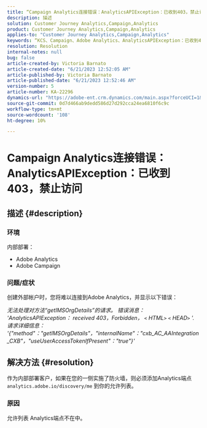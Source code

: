 ```yaml
---
title: “Campaign Analytics连接错误：AnalyticsAPIException：已收到403，禁止访问”
description: 描述
solution: Customer Journey Analytics,Campaign,Analytics
product: Customer Journey Analytics,Campaign,Analytics
applies-to: "Customer Journey Analytics,Campaign,Analytics"
keywords: “KCS、Campaign、Adobe Analytics、AnalyticsAPIException：已收到403、禁止访问、错误、创建外部帐户”
resolution: Resolution
internal-notes: null
bug: false
article-created-by: Victoria Barnato
article-created-date: "6/21/2023 12:52:05 AM"
article-published-by: Victoria Barnato
article-published-date: "6/21/2023 12:52:46 AM"
version-number: 5
article-number: KA-22296
dynamics-url: "https://adobe-ent.crm.dynamics.com/main.aspx?forceUCI=1&pagetype=entityrecord&etn=knowledgearticle&id=4ea421d6-cd0f-ee11-8f6d-6045bd006149"
source-git-commit: 0d7d466ab9dedd586d27d292cca24ea6810f6c9c
workflow-type: tm+mt
source-wordcount: '108'
ht-degree: 10%

---
```


# Campaign Analytics连接错误： AnalyticsAPIException：已收到403，禁止访问

## 描述 {#description}


### <b>环境</b>

内部部署：

- Adobe Analytics
- Adobe Campaign


### 问题/症状

创建外部帐户时，您将难以连接到Adobe Analytics，并显示以下错误：

*无法处理对方法“getIMSOrgDetails”的请求。 错误消息： &#39;AnalyticsAPIException： received 403，Forbidden， `<` HTML`>` `<` HEAD`>` &#39;. 请求详细信息： &#39;{&quot;method&quot;：&quot;getIMSOrgDetails&quot;，&quot;internalName&quot;：&quot;cxb_AC_AAIntegration_CXB&quot;，&quot;useUserAccessTokenIfPresent&quot;：&quot;true&quot;}&#39;*


## 解决方法 {#resolution}


作为内部部署客户，如果在您的一侧实施了防火墙，则必须添加Analytics端点 `analytics.adobe.io/discovery/me` 到你的允许列表。

### 原因

允许列表 Analytics端点不在中。
